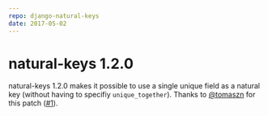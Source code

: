 ```yaml
---
repo: django-natural-keys
date: 2017-05-02
---
```


# natural-keys 1.2.0

natural-keys 1.2.0 makes it possible to use a single unique field as a natural key (without having to specifiy `unique_together`).  Thanks to [@tomaszn](https://github.com/tomaszn) for this patch ([#1](https://github.com/wq/django-natural-keys/issues/1)).
